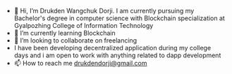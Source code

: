 - 👋 Hi, I’m Drukden Wangchuk Dorji. I am currently pursuing my Bachelor's degree in computer science with Blockchain specialization at Gyalpozhing College of Information Technology
- 🌱 I’m currently learning Blockchain
- 💞️ I’m looking to collaborate on freelancing
- I have been developing decentralized application during my college days and i am open to work with anything related to dapp development
- 📫 How to reach me drukdendorji@gmail.com
<!---
drukdenWD/drukdenWD is a ✨ special ✨ repository because its `README.md` (this file) appears on your GitHub profile.
You can click the Preview link to take a look at your changes.
--->
